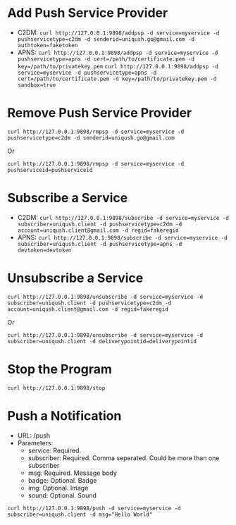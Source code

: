 Add Push Service Provider
===========================

- C2DM:
`curl http://127.0.0.1:9898/addpsp -d service=myservice -d pushservicetype=c2dm -d senderid=uniqush.go@gmail.com -d authtoken=faketoken`
- APNS:
`curl http://127.0.0.1:9898/addpsp -d service=myservice -d pushservicetype=apns -d cert=/path/to/certificate.pem -d key=/path/to/privatekey.pem`
`curl http://127.0.0.1:9898/addpsp -d service=myservice -d pushservicetype=apns -d cert=/path/to/certificate.pem -d key=/path/to/privatekey.pem -d sandbox=true`

Remove Push Service Provider
===========================

`curl http://127.0.0.1:9898/rmpsp -d service=myservice -d pushservicetype=c2dm -d senderid=uniqush.go@gmail.com`

Or

`curl http://127.0.0.1:9898/rmpsp -d service=myservice -d pushserviceid=pushserviceid`

Subscribe a Service
===========================
- C2DM:
`curl http://127.0.0.1:9898/subscribe -d service=myservice -d subscriber=uniqush.client -d pushservicetype=c2dm -d account=uniqush.client@gmail.com -d regid=fakeregid`
- APNS:
`curl http://127.0.0.1:9898/subscribe -d service=myservice -d subscriber=uniqush.client -d pushservicetype=apns -d devtoken=devtoken`

Unsubscribe a Service
===========================
`curl http://127.0.0.1:9898/unsubscribe -d service=myservice -d subscriber=uniqush.client -d pushservicetype=c2dm -d account=uniqush.client@gmail.com -d regid=fakeregid`

Or

`curl http://127.0.0.1:9898/unsubscribe -d service=myservice -d subscriber=uniqush.client -d deliverypointid=deliverypointid`

Stop the Program
===========================
`curl http://127.0.0.1:9898/stop`

Push a Notification
==========================
- URL: /push
- Parameters:
  + service: Required.
  + subscriber: Required. Comma seperated. Could be more than one subscriber
  + msg: Required. Message body
  + badge: Optional. Badge
  + img: Optional. Image
  + sound: Optional. Sound

`curl http://127.0.0.1:9898/push -d service=myservice -d subscriber=uniqush.client -d msg="Hello World"`

